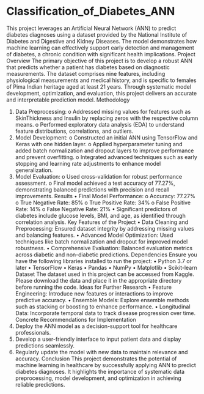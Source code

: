 # Classification_of_Diabetes_ANN
This project leverages an Artificial Neural Network (ANN) to predict diabetes diagnoses using a dataset provided by the National Institute of Diabetes and Digestive and Kidney Diseases. The model demonstrates how machine learning can effectively support early detection and management of diabetes, a chronic condition with significant health implications.
Project Overview
The primary objective of this project is to develop a robust ANN that predicts whether a patient has diabetes based on diagnostic measurements. The dataset comprises nine features, including physiological measurements and medical history, and is specific to females of Pima Indian heritage aged at least 21 years. Through systematic model development, optimization, and evaluation, this project delivers an accurate and interpretable prediction model.
Methodology
1.	Data Preprocessing:
o	Addressed missing values for features such as SkinThickness and Insulin by replacing zeros with the respective column means.
o	Performed exploratory data analysis (EDA) to understand feature distributions, correlations, and outliers.
2.	Model Development:
o	Constructed an initial ANN using TensorFlow and Keras with one hidden layer.
o	Applied hyperparameter tuning and added batch normalization and dropout layers to improve performance and prevent overfitting.
o	Integrated advanced techniques such as early stopping and learning rate adjustments to enhance model generalization.
3.	Model Evaluation:
o	Used cross-validation for robust performance assessment.
o	Final model achieved a test accuracy of 77.27%, demonstrating balanced predictions with precision and recall improvements.
Results
•	Final Model Performance:
o	Accuracy: 77.27%
o	True Negative Rate: 85%
o	True Positive Rate: 34%
o	False Positive Rate: 14%
o	False Negative Rate: 21%
•	Significant predictors of diabetes include glucose levels, BMI, and age, as identified through correlation analysis.
Key Features of the Project
•	Data Cleaning and Preprocessing: Ensured dataset integrity by addressing missing values and balancing features.
•	Advanced Model Optimization: Used techniques like batch normalization and dropout for improved model robustness.
•	Comprehensive Evaluation: Balanced evaluation metrics across diabetic and non-diabetic predictions.
Dependencies
Ensure you have the following libraries installed to run the project:
•	Python 3.7 or later
•	TensorFlow
•	Keras
•	Pandas
•	NumPy
•	Matplotlib
•	Scikit-learn
Dataset
The dataset used in this project can be accessed from Kaggle. Please download the data and place it in the appropriate directory before running the code.
Ideas for Further Research
•	Feature Engineering: Introduce new features or interactions to improve predictive accuracy.
•	Ensemble Models: Explore ensemble methods such as stacking or boosting to enhance performance.
•	Longitudinal Data: Incorporate temporal data to track disease progression over time.
Concrete Recommendations for Implementation
1.	Deploy the ANN model as a decision-support tool for healthcare professionals.
2.	Develop a user-friendly interface to input patient data and display predictions seamlessly.
3.	Regularly update the model with new data to maintain relevance and accuracy.
Conclusion
This project demonstrates the potential of machine learning in healthcare by successfully applying ANN to predict diabetes diagnoses. It highlights the importance of systematic data preprocessing, model development, and optimization in achieving reliable predictions.

